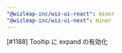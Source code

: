 ```yaml
---
"@wizleap-inc/wiz-ui-react": minor
"@wizleap-inc/wiz-ui-next": minor
---
```


[#1188] Tooltip に expand の有効化
